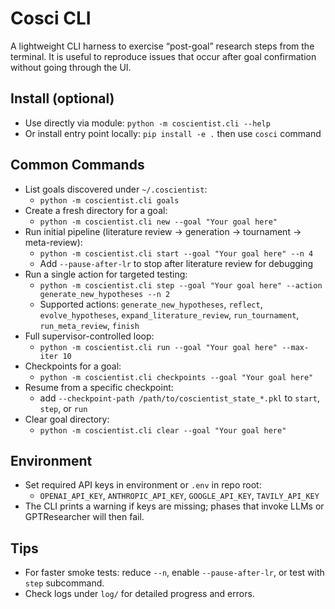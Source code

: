 Cosci CLI
=========

A lightweight CLI harness to exercise “post-goal” research steps from the terminal. It is useful to reproduce issues that occur after goal confirmation without going through the UI.

Install (optional)
------------------

- Use directly via module: `python -m coscientist.cli --help`
- Or install entry point locally: `pip install -e .` then use `cosci` command

Common Commands
---------------

- List goals discovered under `~/.coscientist`:
  - `python -m coscientist.cli goals`
- Create a fresh directory for a goal:
  - `python -m coscientist.cli new --goal "Your goal here"`
- Run initial pipeline (literature review → generation → tournament → meta-review):
  - `python -m coscientist.cli start --goal "Your goal here" --n 4`
  - Add `--pause-after-lr` to stop after literature review for debugging
- Run a single action for targeted testing:
  - `python -m coscientist.cli step --goal "Your goal here" --action generate_new_hypotheses --n 2`
  - Supported actions: `generate_new_hypotheses`, `reflect`, `evolve_hypotheses`, `expand_literature_review`, `run_tournament`, `run_meta_review`, `finish`
- Full supervisor-controlled loop:
  - `python -m coscientist.cli run --goal "Your goal here" --max-iter 10`
- Checkpoints for a goal:
  - `python -m coscientist.cli checkpoints --goal "Your goal here"`
- Resume from a specific checkpoint:
  - add `--checkpoint-path /path/to/coscientist_state_*.pkl` to `start`, `step`, or `run`
- Clear goal directory:
  - `python -m coscientist.cli clear --goal "Your goal here"`

Environment
-----------

- Set required API keys in environment or `.env` in repo root:
  - `OPENAI_API_KEY`, `ANTHROPIC_API_KEY`, `GOOGLE_API_KEY`, `TAVILY_API_KEY`
- The CLI prints a warning if keys are missing; phases that invoke LLMs or GPTResearcher will then fail.

Tips
----

- For faster smoke tests: reduce `--n`, enable `--pause-after-lr`, or test with `step` subcommand.
- Check logs under `log/` for detailed progress and errors.
